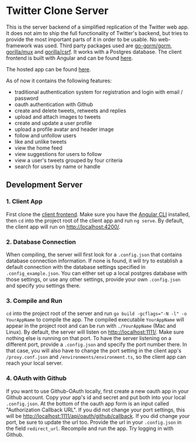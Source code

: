 # Twitter Clone Server

This is the server backend of a simplified replication of the Twitter web app.
It does not aim to ship the full functionality of Twitter's backend, but tries to
provide the most important parts of it in order to be usable.
No web-framework was used. Third party packages used are [go-gorm/gorm](https://github.com/go-gorm/gorm), [gorilla/mux](https://github.com/gorilla/mux)
and [gorilla/csrf](https://github.com/gorilla/csrf). It works with a Postgres database.
The client frontend is built with Angular and can be found [here](https://github.com/benjamin-ebert/twitter-clone-client).

The hosted app can be found [here](https://twitter-clone.benjaminebert.net).

As of now it contains the following features:
- traditional authentication system for registration and login with email / password
- oauth authentication with Github
- create and delete tweets, retweets and replies
- upload and attach images to tweets
- create and update a user profile
- upload a profile avatar and header image
- follow and unfollow users
- like and unlike tweets
- view the home feed
- view suggestions for users to follow
- view a user's tweets grouped by four criteria
- search for users by name or handle

## Development Server

### 1. Client App
First clone the [client frontend](https://github.com/benjamin-ebert/twitter-clone-client).
Make sure you have the [Angular CLI](https://angular.io/cli) installed, then `cd` into 
the project root of the client app and run `ng serve`. By default, the client app will
run on [http://localhost:4200/](http://localhost:4200/).

### 2. Database Connection
When compiling, the server will first look for a `.config.json` that contains database 
connection information. If none is found, it will try to establish a default connection 
with the database settings specified in `.config_example.json`. You can either set up 
a local postgres database with those settings, or use any other settings, provide your 
own `.config.json` and specify you settings there.

### 3. Compile and Run
`cd` into the project root of the server and run `go build -gcflags="-N -l" -o YourAppName`
to compile the app. The compiled executable `YourAppName` will appear in the project root
and can be run with `./YourAppName` (Mac and Linux). By default, the server will listen
on [http://localhost:1111/](http://localhost:1111/). Make sure nothing else is running on
that port. To have the server listening on a different port, provide a `.config.json` and
specify the port number there. In that case, you will also have to change the port setting
in the client app's `/proxy.conf.json` and `/environments/environment.ts`, so the client
app can reach your local server.

### 4. OAuth with Github
If you want to use Github-OAuth locally, first create a new oauth app in your Github account.
Copy your app's id and secret and put both into your local `.config.json`. 
At the bottom of the oauth app form is an input called "Authorization Callback URL".
If you did not change your port settings, this will be [http://localhost:1111/api/oauth/github/callback](http://localhost:1111/api/oauth/github/callback).
If you did change your port, be sure to update the url too. Provide the url in your `.config.json`
in the field `redirect_url`. Recompile and run the app. Try logging in with Github.